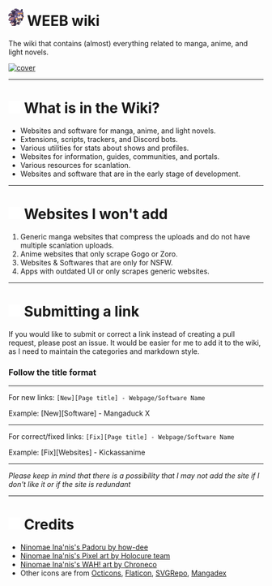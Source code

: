 # <img src="/static/asset/inaspin.gif" width="30px"> WEEB wiki

The wiki that contains (almost) everything related to manga, anime, and light novels.

[![cover](https://raw.githubusercontent.com/anotherduckling/weebwiki/main/static/thumb/cover.png)](https://weeb.pages.dev/)
___

# <img src="/static/rm/repo.svg" width="24px"> What is in the Wiki?


- Websites and software for manga, anime, and light novels.
- Extensions, scripts, trackers, and Discord bots.
- Various utilities for stats about shows and profiles.
- Websites for information, guides, communities, and portals.
- Various resources for scanlation.
- Websites and software that are in the early stage of development.
___

# <img src="/static/rm/x.svg" width="24px"> Websites I won't add
1. Generic manga websites that compress the uploads and do not have multiple scanlation uploads.
2. Anime websites that only scrape Gogo or Zoro.
3. Websites & Softwares that are only for NSFW.
4. Apps with outdated UI or only scrapes generic websites.

___

# <img src="/static/rm/pr.svg" width="24px"> Submitting a link
If you would like to submit or correct a link instead of creating a pull request, please post an issue. It would be easier for me to add it to the wiki, as I need to maintain the categories and markdown style.

### Follow the title format
___
For new links: `[New][Page title] - Webpage/Software Name`

Example: [New][Software] - Mangaduck X
___
For correct/fixed links: `[Fix][Page title] - Webpage/Software Name`

Example: [Fix][Websites] - Kickassanime
___

*Please keep in mind that there is a possibility that I may not add the site if I don't like it or if the site is redundant*

___

# <img src="/static/rm/heart.svg" width="24px"> Credits

- [Ninomae Ina'nis's Padoru by how-dee](https://www.reddit.com/r/Padoru/comments/iu6jvx/ninomae_inanis_hololive/)
- [Ninomae Ina'nis's Pixel art by Holocure team](https://twitter.com/HoloCureGame)
- [Ninomae Ina'nis's WAH! art by Chroneco](https://www.chroneco.moe/)
- Other icons are from [Octicons](https://primer.github.io/octicons/), [Flaticon](https://www.flaticon.com/), [SVGRepo](https://www.svgrepo.com/), [Mangadex](https://mangadex.org/)